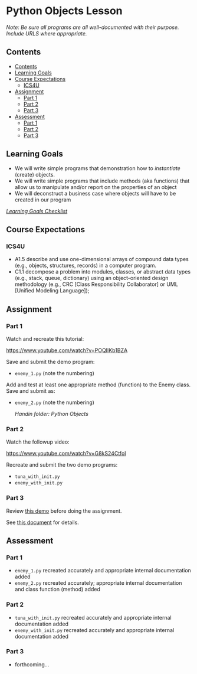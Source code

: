 # Python Objects Lesson

*Note: Be sure all programs are all well-documented with their purpose. Include URLS where appropriate.* 

## Contents

<!-- TOC depthFrom:2 -->

- [Contents](#contents)
- [Learning Goals](#learning-goals)
- [Course Expectations](#course-expectations)
    - [ICS4U](#ics4u)
- [Assignment](#assignment)
    - [Part 1](#part-1)
    - [Part 2](#part-2)
    - [Part 3](#part-3)
- [Assessment](#assessment)
    - [Part 1](#part-1-1)
    - [Part 2](#part-2-1)
    - [Part 3](#part-3-1)

<!-- /TOC -->

## Learning Goals

- We will write simple programs that demonstration how to *instantiate* (create) objects.
- We will write simple programs that include methods (aka functions) that allow us to manipulate and/or report on the properties of an object
- We will deconstruct a business case where objects will have to be created in our program

*<a href="https://www.beens.org/learning-goals-checklist/" target="_blank">Learning Goals Checklist</a>*

## Course Expectations

### ICS4U

- A1.5 describe and use one-dimensional arrays of compound data types (e.g., objects, structures, records) in a computer program.
- C1.1 decompose a problem into modules, classes, or abstract data types (e.g., stack, queue, dictionary) using an object-oriented design methodology (e.g., CRC [Class Responsibility Collaborator] or UML [Unified Modeling Language]);

## Assignment

### Part 1

Watch and recreate this tutorial:

<a href="https://www.youtube.com/watch?v=POQIIKb1BZA" target="_blank">https://www.youtube.com/watch?v=POQIIKb1BZA</a>


Save and submit the demo program:

- `enemy_1.py` (note the numbering)

Add and test at least one appropriate method (function) to the Enemy class. Save and submit as:

- `enemy_2.py` (note the numbering)

    *Handin folder: Python Objects*

### Part 2

Watch the followup video:

<a href="https://www.youtube.com/watch?v=G8kS24CtfoI" target="_blank">https://www.youtube.com/watch?v=G8kS24CtfoI</a>

Recreate and submit the two demo programs:

- `tuna_with_init.py`
- `enemy_with_init.py`

### Part 3

Review [this demo](Objects-Demo/objects-demo.py) before doing the assignment. 

See
<a href="http://bit.ly/2W1GUPj" target="_blank">this document</a>
for details.

## Assessment

### Part 1

- `enemy_1.py` recreated accurately and appropriate internal documentation added
- `enemy_2.py` recreated accurately; appropriate internal documentation and class function (method) added

### Part 2

- `tuna_with_init.py` recreated accurately and appropriate internal documentation added
- `enemy_with_init.py` recreated accurately and appropriate internal documentation added

### Part 3

- forthcoming...
